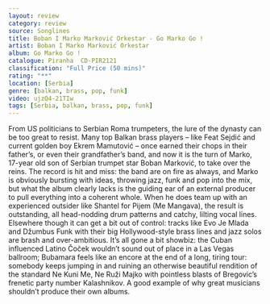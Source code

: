 ```yaml
---
layout: review
category: review
source: Songlines
title: Boban I Marko Marković Orkestar - Go Marko Go !
artist: Boban I Marko Marković Orkestar
album: Go Marko Go !
catalogue: Piranha  CD-PIR2121
classification: "Full Price (50 mins)"
rating: "**"
location: [Serbia]
genre: [balkan, brass, pop, funk]
video: ujzQ4-21TIw
tags: [Serbia, balkan, brass, pop, funk]
---
```


From US politicians to Serbian Roma trumpeters, the lure of the dynasty can be too great to resist. Many top Balkan brass players – like Feat Sejdić and current golden boy Ekrem Mamutović – once earned their chops in their father’s, or even their grandfather’s band, and now it is the turn of Marko, 17-year old son of Serbian trumpet star Boban Marković, to take over the reins. The record is hit and miss: the band are on fire as always, and Marko is obviously bursting with ideas, throwing jazz, funk and pop into the mix, but what the album clearly lacks is the guiding ear of an external producer to pull everything into a coherent whole. When he does team up with an experienced outsider like Shantel for Pijem (Me Mangava), the result is outstanding, all head-nodding drum patterns and catchy, lilting vocal lines. Elsewhere though it can get a bit out of control: tracks like Evo Je Mlada and Džumbus Funk with their big Hollywood-style brass lines and jazz solos are brash and over-ambitious. It’s all gone a bit showbiz: the Cuban influenced Latino Čoček wouldn’t sound out of place in a Las Vegas ballroom; Bubamara feels like an encore at the end of a long, tiring tour: somebody keeps jumping in and ruining an otherwise beautiful rendition of the standard Ne Kuni Me, Ne Ruži Majko with pointless blasts of Bregovic’s frenetic party number Kalashnikov. A good example of why great musicians shouldn’t produce their own albums. 
